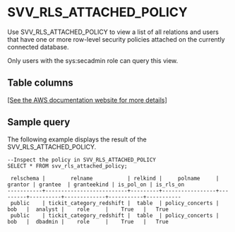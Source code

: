 # SVV\_RLS\_ATTACHED\_POLICY<a name="r_SVV_RLS_ATTACHED_POLICY"></a>

Use SVV\_RLS\_ATTACHED\_POLICY to view a list of all relations and users that have one or more row\-level security policies attached on the currently connected database\.

Only users with the sys:secadmin role can query this view\.

## Table columns<a name="r_SVV_RLS_ATTACHED_POLICY-table-columns"></a>

[\[See the AWS documentation website for more details\]](http://docs.aws.amazon.com/redshift/latest/dg/r_SVV_RLS_ATTACHED_POLICY.html)

## Sample query<a name="r_SVV_RLS_ATTACHED_POLICY-sample-query"></a>

The following example displays the result of the SVV\_RLS\_ATTACHED\_POLICY\.

```
--Inspect the policy in SVV_RLS_ATTACHED_POLICY
SELECT * FROM svv_rls_attached_policy;

 relschema |        relname           | relkind |     polname     | grantor | grantee  | granteekind | is_pol_on | is_rls_on 
-----------+--------------------------+---------+-----------------+---------+----------+-------------+-----------+-----------
 public    | tickit_category_redshift |  table  | policy_concerts |   bob   |  analyst |    role     |    True   |   True
 public    | tickit_category_redshift |  table  | policy_concerts |   bob   |  dbadmin |    role     |    True   |   True
```